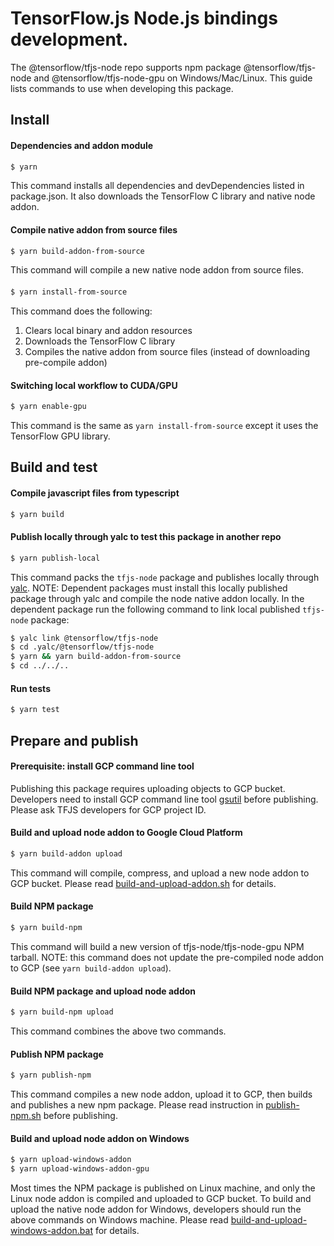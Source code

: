 # TensorFlow.js Node.js bindings development.

The @tensorflow/tfjs-node repo supports npm package @tensorflow/tfjs-node and @tensorflow/tfjs-node-gpu on Windows/Mac/Linux. This guide lists commands to use when developing this package.

## Install

#### Dependencies and addon module

```sh
$ yarn
```

This command installs all dependencies and devDependencies listed in package.json. It also downloads the TensorFlow C library and native node addon.

#### Compile native addon from source files

```sh
$ yarn build-addon-from-source
```

This command will compile a new native node addon from source files.

####

```sh
$ yarn install-from-source
```

This command does the following:

1. Clears local binary and addon resources
2. Downloads the TensorFlow C library
3. Compiles the native addon from source files (instead of downloading pre-compile addon)

#### Switching local workflow to CUDA/GPU

```sh
$ yarn enable-gpu
```

This command is the same as `yarn install-from-source` except it uses the TensorFlow GPU library.

## Build and test

#### Compile javascript files from typescript

```sh
$ yarn build
```

#### Publish locally through yalc to test this package in another repo

```sh
$ yarn publish-local
```

This command packs the `tfjs-node` package and publishes locally through [yalc](https://github.com/whitecolor/yalc).
NOTE: Dependent packages must install this locally published package through yalc and compile the node native addon locally. In the dependent package run the following command to link local published `tfjs-node` package:

```sh
$ yalc link @tensorflow/tfjs-node
$ cd .yalc/@tensorflow/tfjs-node
$ yarn && yarn build-addon-from-source
$ cd ../../..
```

#### Run tests

```sh
$ yarn test
```

## Prepare and publish

#### Prerequisite: install GCP command line tool

Publishing this package requires uploading objects to GCP bucket. Developers need to install GCP command line tool [gsutil](https://cloud.google.com/storage/docs/gsutil_install) before publishing. Please ask TFJS developers for GCP project ID.

#### Build and upload node addon to Google Cloud Platform

```sh
$ yarn build-addon upload
```

This command will compile, compress, and upload a new node addon to GCP bucket. Please read [build-and-upload-addon.sh](./scripts/build-and-upload-addon.sh) for details.

#### Build NPM package

```sh
$ yarn build-npm
```

This command will build a new version of tfjs-node/tfjs-node-gpu NPM tarball. NOTE: this command does not update the pre-compiled node addon to GCP (see `yarn build-addon upload`).

#### Build NPM package and upload node addon

```sh
$ yarn build-npm upload
```

This command combines the above two commands.

#### Publish NPM package

```sh
$ yarn publish-npm
```

This command compiles a new node addon, upload it to GCP, then builds and publishes a new npm package. Please read instruction in [publish-npm.sh](./scripts/publish.sh) before publishing.

#### Build and upload node addon on Windows

```sh
$ yarn upload-windows-addon
$ yarn upload-windows-addon-gpu
```

Most times the NPM package is published on Linux machine, and only the Linux node addon is compiled and uploaded to GCP bucket. To build and upload the native node addon for Windows, developers should run the above commands on Windows machine. Please read [build-and-upload-windows-addon.bat](./scripts/build-and-upload-windows-addon.bat) for details.
